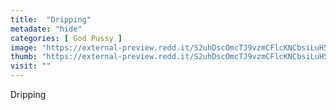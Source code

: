 ```yaml
---
title:  "Dripping"
metadate: "hide"
categories: [ God Pussy ]
image: "https://external-preview.redd.it/S2uhDscOmcTJ9vzmCFlcKNCbsiLuH5riOVcHiq_T0_w.jpg?auto=webp&s=eedbb8cd5d793adff25f4869e11c79ba73d42555"
thumb: "https://external-preview.redd.it/S2uhDscOmcTJ9vzmCFlcKNCbsiLuH5riOVcHiq_T0_w.jpg?width=320&crop=smart&auto=webp&s=74e1bbef22ad37a8c0af2d823bfd5e0adfc4d782"
visit: ""
---
```

Dripping
